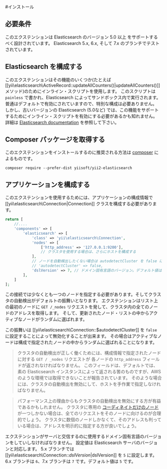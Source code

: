 #インストール

## 必要条件

このエクステンションは Elasticsearch のバージョン 5.0 以上 をサポートするべく設計されています。
Elasticsearch 5.x, 6.x, そして 7.x のブランチでテストされています。


## Elasticsearch を構成する

このエクステンションはその機能のいくつか(たとえば [[yii\elasticsearch\ActiveRecord::updateAllCounters()|updateAllCounters()]]
メソッド)のためにインライン・スクリプトを使用します。
このスクリプトは `painless` で書かれ、Elasticsearch によってサンドボックス内で実行されます。
普通はデフォルトで有効にされていますので、特別な構成は必要ありません。
しかし、古いバージョンの Elasticsearch (5.0など) では、この機能をサポートするためにインライン・スクリプトを有効にする必要があるかも知れません。
詳細は [Elasticsearch documentation](https://www.elastic.co/guide/en/elasticsearch/reference/current/modules-scripting-security.html) を参照して下さい。


## Composer パッケージを取得する

このエクステンションをインストールするのに推奨される方法は [composer](https://getcomposer.org/download/) によるものです。

```
composer require --prefer-dist yiisoft/yii2-elasticsearch
```


## アプリケーションを構成する

このエクステンションを使用するためには、アプリケーションの構成情報で [[yii\elasticsearch\Connection|Connection]] クラスを構成する必要があります。

```php
return [
    //....
    'components' => [
        'elasticsearch' => [
            'class' => 'yii\elasticsearch\Connection',
            'nodes' => [
                ['http_address' => '127.0.0.1:9200'],
                // クラスタを使用する場合は、さらにホストを構成する
            ],
            // ノードを自動検出したくない場合は autodetectCluster を false に設定する
            // 'autodetectCluster' => false,
            'dslVersion' => 7, // ドメイン固有言語のバージョン。デフォルト値は 5
        ],
    ]
];
```

この接続では少なくとも一つのノードを指定する必要があります。そしてクラスタの自動検出がデフォルトの振舞いとなります。
エクステンションはリスト上の最初のノードに `GET /_nodes` リクエストを発して、クラスタ内の全てのノードのアドレスを取得します。
そして、更新されたノード・リストの中からアクティブなノードがランダムに選ばれます。

この振舞いは [[yii\elasticsearch\Connection::$autodetectCluster]] を `false` に設定することによって無効化することが出来ます。
その場合はアクティブなノードは構成で指定されたノードの中からランダムに選ばれることになります。

> クラスタの自動検出が正しく働くためには、構成情報で指定されたノードに対する `GET / _nodes` リクエストが
> 各ノードの `http_address` フィールドが返されなければなりません。
> このフィールドは、デフォルトでは、素の Elasticsearch インスタンスによって返される筈のものですが、AWS のような環境では取得できないことが報告されています。
> そのような場合には、クラスタの自動検出を無効にして、ホストを手作業で指定しなければなりません。
>

> パフォーマンス上の理由からもクラスタの自動検出を無効にする方が有益であるかもしれません。
> クラスタに専用の [コーディネイトだけのノード](https://www.elastic.co/guide/en/elasticsearch/reference/current/modules-node.html#coordinating-only-node) が一つしかない場合は、全てのリクエストをそのノードに向けるのが合理的でしょう。
> クラスタに数個のノードしかなくて、そのアドレスも判っている場合は、アドレスを明示的に指定する方が良いでしょう。

エクステンションがサーバと交信するのに使用するドメイン固有言語のバージョンをしていしなければなりません。
設定値は Elasticsearch サーバのバージョンと対応します。
5.x ブランチでは [[yii\elasticsearch\Connection::$dslVersion|$dslVersion]] を `5` に設定します。
6.x ブランチは `6`、7.x ブランチは `7` です。デフォルト値は `5` です。
